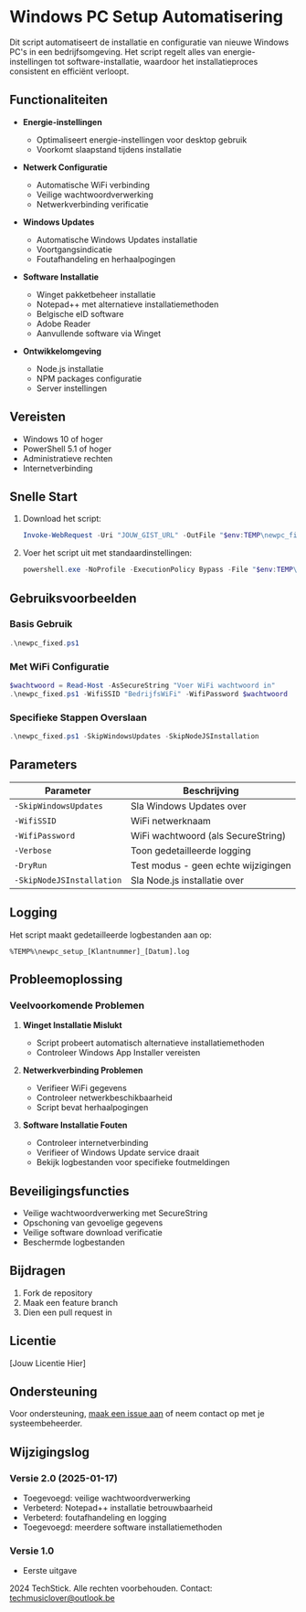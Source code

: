 # Windows PC Setup Automatisering

Dit script automatiseert de installatie en configuratie van nieuwe Windows PC's in een bedrijfsomgeving. Het script regelt alles van energie-instellingen tot software-installatie, waardoor het installatieproces consistent en efficiënt verloopt.

## Functionaliteiten

- **Energie-instellingen**
  - Optimaliseert energie-instellingen voor desktop gebruik
  - Voorkomt slaapstand tijdens installatie

- **Netwerk Configuratie**
  - Automatische WiFi verbinding
  - Veilige wachtwoordverwerking
  - Netwerkverbinding verificatie

- **Windows Updates**
  - Automatische Windows Updates installatie
  - Voortgangsindicatie
  - Foutafhandeling en herhaalpogingen

- **Software Installatie**
  - Winget pakketbeheer installatie
  - Notepad++ met alternatieve installatiemethoden
  - Belgische eID software
  - Adobe Reader
  - Aanvullende software via Winget

- **Ontwikkelomgeving**
  - Node.js installatie
  - NPM packages configuratie
  - Server instellingen

## Vereisten

- Windows 10 of hoger
- PowerShell 5.1 of hoger
- Administratieve rechten
- Internetverbinding

## Snelle Start

1. Download het script:
   ```powershell
   Invoke-WebRequest -Uri "JOUW_GIST_URL" -OutFile "$env:TEMP\newpc_fixed.ps1"
   ```

2. Voer het script uit met standaardinstellingen:
   ```powershell
   powershell.exe -NoProfile -ExecutionPolicy Bypass -File "$env:TEMP\newpc_fixed.ps1"
   ```

## Gebruiksvoorbeelden

### Basis Gebruik
```powershell
.\newpc_fixed.ps1
```

### Met WiFi Configuratie
```powershell
$wachtwoord = Read-Host -AsSecureString "Voer WiFi wachtwoord in"
.\newpc_fixed.ps1 -WifiSSID "BedrijfsWiFi" -WifiPassword $wachtwoord
```

### Specifieke Stappen Overslaan
```powershell
.\newpc_fixed.ps1 -SkipWindowsUpdates -SkipNodeJSInstallation
```

## Parameters

| Parameter | Beschrijving |
|-----------|--------------|
| `-SkipWindowsUpdates` | Sla Windows Updates over |
| `-WifiSSID` | WiFi netwerknaam |
| `-WifiPassword` | WiFi wachtwoord (als SecureString) |
| `-Verbose` | Toon gedetailleerde logging |
| `-DryRun` | Test modus - geen echte wijzigingen |
| `-SkipNodeJSInstallation` | Sla Node.js installatie over |

## Logging

Het script maakt gedetailleerde logbestanden aan op:
```
%TEMP%\newpc_setup_[Klantnummer]_[Datum].log
```

## Probleemoplossing

### Veelvoorkomende Problemen

1. **Winget Installatie Mislukt**
   - Script probeert automatisch alternatieve installatiemethoden
   - Controleer Windows App Installer vereisten

2. **Netwerkverbinding Problemen**
   - Verifieer WiFi gegevens
   - Controleer netwerkbeschikbaarheid
   - Script bevat herhaalpogingen

3. **Software Installatie Fouten**
   - Controleer internetverbinding
   - Verifieer of Windows Update service draait
   - Bekijk logbestanden voor specifieke foutmeldingen

## Beveiligingsfuncties

- Veilige wachtwoordverwerking met SecureString
- Opschoning van gevoelige gegevens
- Veilige software download verificatie
- Beschermde logbestanden

## Bijdragen

1. Fork de repository
2. Maak een feature branch
3. Dien een pull request in

## Licentie

[Jouw Licentie Hier]

## Ondersteuning

Voor ondersteuning, [maak een issue aan](https://github.com/VenimK/MusicLover/issues) of neem contact op met je systeembeheerder.

## Wijzigingslog

### Versie 2.0 (2025-01-17)
- Toegevoegd: veilige wachtwoordverwerking
- Verbeterd: Notepad++ installatie betrouwbaarheid
- Verbeterd: foutafhandeling en logging
- Toegevoegd: meerdere software installatiemethoden

### Versie 1.0
- Eerste uitgave

 2024 TechStick. Alle rechten voorbehouden. Contact: techmusiclover@outlook.be